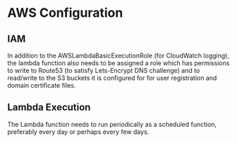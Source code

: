 # AWS Configuration

## IAM
In addition to the AWSLambdaBasicExecutionRole (for CloudWatch logging), the
lambda function also needs to be assigned a role which
has permissions to write to Route53 (to satisfy Lets-Encrypt DNS challenge) and
to read/write to the S3 buckets it is configured for for user registration and
domain certificate files.

## Lambda Execution
The Lambda function needs to run periodically as a scheduled function, preferably
every day or perhaps every few days.
